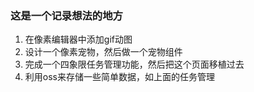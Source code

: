 <!--
title:IDEA LIST
date:2024-07-20 17:05:49
-->

### 这是一个记录想法的地方
1. 在像素编辑器中添加gif动图
2. 设计一个像素宠物，然后做一个宠物组件
3. 完成一个四象限任务管理功能，然后把这个页面移植过去
4. 利用oss来存储一些简单数据，如上面的任务管理